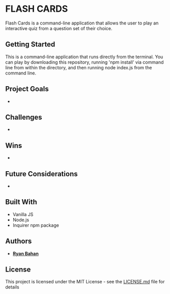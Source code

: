 # FLASH CARDS

Flash Cards is a command-line application that allows the user to play an interactive quiz from a question set of their choice.

## Getting Started

This is a command-line application that runs directly from the terminal. You can play by downloading this repository, running 'npm install' via command line from within the directory, and then running node index.js from the command line. 

## Project Goals

* 

## Challenges

* 

## Wins

* 

## Future Considerations

* 

## Built With

* Vanilla JS
* Node.js
* Inquirer npm package

## Authors

* **[Ryan Bahan](https://github.com/ryanbahan)**


## License

This project is licensed under the MIT License - see the [LICENSE.md](LICENSE.md) file for details
